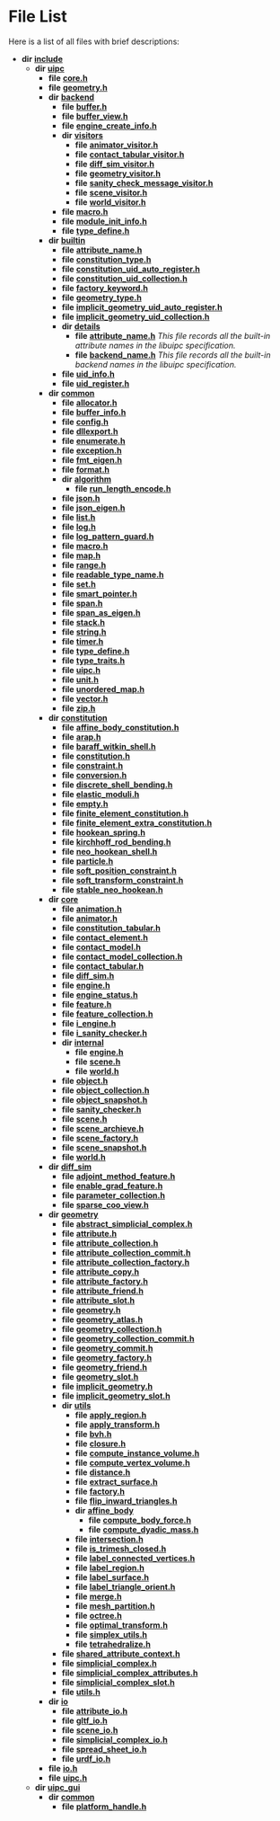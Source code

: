 
# File List

Here is a list of all files with brief descriptions:


* **dir** [**include**](dir_d44c64559bbebec7f509842c48db8b23.md)     
    * **dir** [**uipc**](dir_9f30510905f1286cc334e7ecdb1aceca.md)     
        * **file** [**core.h**](core_8h.md) 
        * **file** [**geometry.h**](geometry_8h.md) 
        * **dir** [**backend**](dir_53d62147b82bd29328805b2087bd1012.md)     
            * **file** [**buffer.h**](buffer_8h.md)     
            * **file** [**buffer\_view.h**](buffer__view_8h.md)     
            * **file** [**engine\_create\_info.h**](engine__create__info_8h.md)     
            * **dir** [**visitors**](dir_007753111df00039ee3ec058cc286377.md)     
                * **file** [**animator\_visitor.h**](animator__visitor_8h.md)     
                * **file** [**contact\_tabular\_visitor.h**](contact__tabular__visitor_8h.md)     
                * **file** [**diff\_sim\_visitor.h**](diff__sim__visitor_8h.md)     
                * **file** [**geometry\_visitor.h**](geometry__visitor_8h.md)     
                * **file** [**sanity\_check\_message\_visitor.h**](sanity__check__message__visitor_8h.md)     
                * **file** [**scene\_visitor.h**](scene__visitor_8h.md)     
                * **file** [**world\_visitor.h**](world__visitor_8h.md)     
            * **file** [**macro.h**](backend_2macro_8h.md)     
            * **file** [**module\_init\_info.h**](module__init__info_8h.md)     
            * **file** [**type\_define.h**](backend_2type__define_8h.md)     
        * **dir** [**builtin**](dir_e46c520626162f9e42d80fd08f196511.md)     
            * **file** [**attribute\_name.h**](attribute__name_8h.md)     
            * **file** [**constitution\_type.h**](constitution__type_8h.md)     
            * **file** [**constitution\_uid\_auto\_register.h**](constitution__uid__auto__register_8h.md)     
            * **file** [**constitution\_uid\_collection.h**](constitution__uid__collection_8h.md)     
            * **file** [**factory\_keyword.h**](factory__keyword_8h.md)     
            * **file** [**geometry\_type.h**](geometry__type_8h.md)     
            * **file** [**implicit\_geometry\_uid\_auto\_register.h**](implicit__geometry__uid__auto__register_8h.md)     
            * **file** [**implicit\_geometry\_uid\_collection.h**](implicit__geometry__uid__collection_8h.md)     
            * **dir** [**details**](dir_4db2109fccbcdb4025718aaa828a1196.md)     
                * **file** [**attribute\_name.h**](details_2attribute__name_8h.md) _This file records all the built-in attribute names in the libuipc specification._ 
                * **file** [**backend\_name.h**](backend__name_8h.md) _This file records all the built-in backend names in the libuipc specification._ 
            * **file** [**uid\_info.h**](uid__info_8h.md)     
            * **file** [**uid\_register.h**](uid__register_8h.md)     
        * **dir** [**common**](dir_fe04c8fb910be76d82cd33e795163b9b.md)     
            * **file** [**allocator.h**](allocator_8h.md)     
            * **file** [**buffer\_info.h**](buffer__info_8h.md)     
            * **file** [**config.h**](config_8h.md)     
            * **file** [**dllexport.h**](dllexport_8h.md)     
            * **file** [**enumerate.h**](enumerate_8h.md)     
            * **file** [**exception.h**](exception_8h.md)     
            * **file** [**fmt\_eigen.h**](fmt__eigen_8h.md) 
            * **file** [**format.h**](format_8h.md) 
            * **dir** [**algorithm**](dir_c185d05b92bc8b629594f315306e85d1.md)     
                * **file** [**run\_length\_encode.h**](run__length__encode_8h.md)     
            * **file** [**json.h**](json_8h.md)     
            * **file** [**json\_eigen.h**](json__eigen_8h.md)     
            * **file** [**list.h**](list_8h.md)     
            * **file** [**log.h**](log_8h.md)     
            * **file** [**log\_pattern\_guard.h**](log__pattern__guard_8h.md)     
            * **file** [**macro.h**](common_2macro_8h.md)     
            * **file** [**map.h**](map_8h.md)     
            * **file** [**range.h**](range_8h.md)     
            * **file** [**readable\_type\_name.h**](readable__type__name_8h.md)     
            * **file** [**set.h**](set_8h.md)     
            * **file** [**smart\_pointer.h**](smart__pointer_8h.md)     
            * **file** [**span.h**](span_8h.md)     
            * **file** [**span\_as\_eigen.h**](span__as__eigen_8h.md)     
            * **file** [**stack.h**](stack_8h.md)     
            * **file** [**string.h**](string_8h.md)     
            * **file** [**timer.h**](timer_8h.md)     
            * **file** [**type\_define.h**](common_2type__define_8h.md)     
            * **file** [**type\_traits.h**](type__traits_8h.md)     
            * **file** [**uipc.h**](common_2uipc_8h.md)     
            * **file** [**unit.h**](unit_8h.md)     
            * **file** [**unordered\_map.h**](unordered__map_8h.md)     
            * **file** [**vector.h**](vector_8h.md)     
            * **file** [**zip.h**](zip_8h.md)     
        * **dir** [**constitution**](dir_e6404e629433dfdedefe8b8f43f6234d.md)     
            * **file** [**affine\_body\_constitution.h**](affine__body__constitution_8h.md)     
            * **file** [**arap.h**](arap_8h.md)     
            * **file** [**baraff\_witkin\_shell.h**](baraff__witkin__shell_8h.md) 
            * **file** [**constitution.h**](constitution_8h.md)     
            * **file** [**constraint.h**](constraint_8h.md)     
            * **file** [**conversion.h**](conversion_8h.md)     
            * **file** [**discrete\_shell\_bending.h**](discrete__shell__bending_8h.md)     
            * **file** [**elastic\_moduli.h**](elastic__moduli_8h.md)     
            * **file** [**empty.h**](empty_8h.md)     
            * **file** [**finite\_element\_constitution.h**](finite__element__constitution_8h.md)     
            * **file** [**finite\_element\_extra\_constitution.h**](finite__element__extra__constitution_8h.md)     
            * **file** [**hookean\_spring.h**](hookean__spring_8h.md)     
            * **file** [**kirchhoff\_rod\_bending.h**](kirchhoff__rod__bending_8h.md)     
            * **file** [**neo\_hookean\_shell.h**](neo__hookean__shell_8h.md)     
            * **file** [**particle.h**](particle_8h.md)     
            * **file** [**soft\_position\_constraint.h**](soft__position__constraint_8h.md)     
            * **file** [**soft\_transform\_constraint.h**](soft__transform__constraint_8h.md)     
            * **file** [**stable\_neo\_hookean.h**](stable__neo__hookean_8h.md)     
        * **dir** [**core**](dir_eca9d1283f7cad9ff89c5ab44937d4d9.md)     
            * **file** [**animation.h**](animation_8h.md)     
            * **file** [**animator.h**](animator_8h.md)     
            * **file** [**constitution\_tabular.h**](constitution__tabular_8h.md)     
            * **file** [**contact\_element.h**](contact__element_8h.md)     
            * **file** [**contact\_model.h**](contact__model_8h.md)     
            * **file** [**contact\_model\_collection.h**](contact__model__collection_8h.md)     
            * **file** [**contact\_tabular.h**](contact__tabular_8h.md)     
            * **file** [**diff\_sim.h**](diff__sim_8h.md)     
            * **file** [**engine.h**](engine_8h.md)     
            * **file** [**engine\_status.h**](engine__status_8h.md)     
            * **file** [**feature.h**](feature_8h.md)     
            * **file** [**feature\_collection.h**](feature__collection_8h.md)     
            * **file** [**i\_engine.h**](i__engine_8h.md)     
            * **file** [**i\_sanity\_checker.h**](i__sanity__checker_8h.md)     
            * **dir** [**internal**](dir_115c6c39d81d30f3e74f2509c90b0b60.md)     
                * **file** [**engine.h**](internal_2engine_8h.md)     
                * **file** [**scene.h**](internal_2scene_8h.md)     
                * **file** [**world.h**](internal_2world_8h.md)     
            * **file** [**object.h**](object_8h.md)     
            * **file** [**object\_collection.h**](object__collection_8h.md)     
            * **file** [**object\_snapshot.h**](object__snapshot_8h.md)     
            * **file** [**sanity\_checker.h**](sanity__checker_8h.md)     
            * **file** [**scene.h**](scene_8h.md)     
            * **file** [**scene\_archieve.h**](scene__archieve_8h.md) 
            * **file** [**scene\_factory.h**](scene__factory_8h.md)     
            * **file** [**scene\_snapshot.h**](scene__snapshot_8h.md)     
            * **file** [**world.h**](world_8h.md)     
        * **dir** [**diff\_sim**](dir_98c941875c7e3cb13f2b177552938e34.md)     
            * **file** [**adjoint\_method\_feature.h**](adjoint__method__feature_8h.md)     
            * **file** [**enable\_grad\_feature.h**](enable__grad__feature_8h.md)     
            * **file** [**parameter\_collection.h**](parameter__collection_8h.md)     
            * **file** [**sparse\_coo\_view.h**](sparse__coo__view_8h.md)     
        * **dir** [**geometry**](dir_04894967a28d068f10a69f6e8a07a2cb.md)     
            * **file** [**abstract\_simplicial\_complex.h**](abstract__simplicial__complex_8h.md)     
            * **file** [**attribute.h**](attribute_8h.md)     
            * **file** [**attribute\_collection.h**](attribute__collection_8h.md)     
            * **file** [**attribute\_collection\_commit.h**](attribute__collection__commit_8h.md)     
            * **file** [**attribute\_collection\_factory.h**](attribute__collection__factory_8h.md)     
            * **file** [**attribute\_copy.h**](attribute__copy_8h.md)     
            * **file** [**attribute\_factory.h**](attribute__factory_8h.md)     
            * **file** [**attribute\_friend.h**](attribute__friend_8h.md)     
            * **file** [**attribute\_slot.h**](attribute__slot_8h.md)     
            * **file** [**geometry.h**](geometry_2geometry_8h.md)     
            * **file** [**geometry\_atlas.h**](geometry__atlas_8h.md)     
            * **file** [**geometry\_collection.h**](geometry__collection_8h.md)     
            * **file** [**geometry\_collection\_commit.h**](geometry__collection__commit_8h.md)     
            * **file** [**geometry\_commit.h**](geometry__commit_8h.md)     
            * **file** [**geometry\_factory.h**](geometry__factory_8h.md)     
            * **file** [**geometry\_friend.h**](geometry__friend_8h.md)     
            * **file** [**geometry\_slot.h**](geometry__slot_8h.md)     
            * **file** [**implicit\_geometry.h**](implicit__geometry_8h.md)     
            * **file** [**implicit\_geometry\_slot.h**](implicit__geometry__slot_8h.md)     
            * **dir** [**utils**](dir_739799d2da88efedfd4a7c44220c72e4.md)     
                * **file** [**apply\_region.h**](apply__region_8h.md)     
                * **file** [**apply\_transform.h**](apply__transform_8h.md)     
                * **file** [**bvh.h**](bvh_8h.md)     
                * **file** [**closure.h**](closure_8h.md)     
                * **file** [**compute\_instance\_volume.h**](compute__instance__volume_8h.md)     
                * **file** [**compute\_vertex\_volume.h**](compute__vertex__volume_8h.md)     
                * **file** [**distance.h**](distance_8h.md)     
                * **file** [**extract\_surface.h**](extract__surface_8h.md)     
                * **file** [**factory.h**](factory_8h.md)     
                * **file** [**flip\_inward\_triangles.h**](flip__inward__triangles_8h.md)     
                * **dir** [**affine\_body**](dir_0434b40e061af98901db13a48821d02b.md)     
                    * **file** [**compute\_body\_force.h**](compute__body__force_8h.md)     
                    * **file** [**compute\_dyadic\_mass.h**](compute__dyadic__mass_8h.md)     
                * **file** [**intersection.h**](intersection_8h.md)     
                * **file** [**is\_trimesh\_closed.h**](is__trimesh__closed_8h.md)     
                * **file** [**label\_connected\_vertices.h**](label__connected__vertices_8h.md)     
                * **file** [**label\_region.h**](label__region_8h.md)     
                * **file** [**label\_surface.h**](label__surface_8h.md)     
                * **file** [**label\_triangle\_orient.h**](label__triangle__orient_8h.md)     
                * **file** [**merge.h**](merge_8h.md)     
                * **file** [**mesh\_partition.h**](mesh__partition_8h.md)     
                * **file** [**octree.h**](octree_8h.md)     
                * **file** [**optimal\_transform.h**](optimal__transform_8h.md)     
                * **file** [**simplex\_utils.h**](simplex__utils_8h.md)     
                * **file** [**tetrahedralize.h**](tetrahedralize_8h.md)     
            * **file** [**shared\_attribute\_context.h**](shared__attribute__context_8h.md)     
            * **file** [**simplicial\_complex.h**](simplicial__complex_8h.md)     
            * **file** [**simplicial\_complex\_attributes.h**](simplicial__complex__attributes_8h.md)     
            * **file** [**simplicial\_complex\_slot.h**](simplicial__complex__slot_8h.md)     
            * **file** [**utils.h**](utils_8h.md) 
        * **dir** [**io**](dir_852854ea57a318f61c10cfed1155dbd7.md)     
            * **file** [**attribute\_io.h**](attribute__io_8h.md)     
            * **file** [**gltf\_io.h**](gltf__io_8h.md)     
            * **file** [**scene\_io.h**](scene__io_8h.md)     
            * **file** [**simplicial\_complex\_io.h**](simplicial__complex__io_8h.md)     
            * **file** [**spread\_sheet\_io.h**](spread__sheet__io_8h.md)     
            * **file** [**urdf\_io.h**](urdf__io_8h.md) 
        * **file** [**io.h**](io_8h.md) 
        * **file** [**uipc.h**](uipc_8h.md) 
    * **dir** [**uipc\_gui**](dir_e6f33594e1ca9c65efcf98646d93736b.md)     
        * **dir** [**common**](dir_a4796c188772d0a0fa09f1942d616969.md)     
            * **file** [**platform\_handle.h**](platform__handle_8h.md)     

